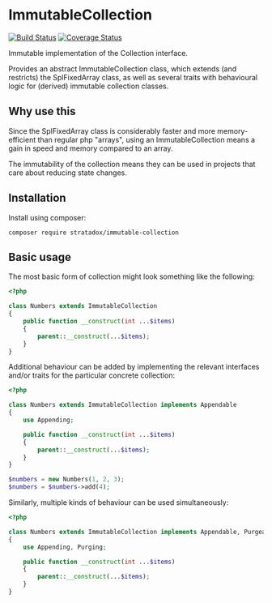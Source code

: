 # ImmutableCollection

[![Build Status](https://travis-ci.org/Stratadox/ImmutableCollection.svg?branch=master)](https://travis-ci.org/Stratadox/ImmutableCollection)
[![Coverage Status](https://coveralls.io/repos/github/Stratadox/ImmutableCollection/badge.svg?branch=master)](https://coveralls.io/github/Stratadox/ImmutableCollection?branch=master)

Immutable implementation of the Collection interface.

Provides an abstract ImmutableCollection class, which extends (and restricts)
the SplFixedArray class, as well as several traits with behavioural logic for
(derived) immutable collection classes.

## Why use this

Since the SplFixedArray class is considerably faster and more memory-efficient
than regular php "arrays", using an ImmutableCollection means a gain in speed
and memory compared to an array.

The immutability of the collection means they can be used in projects that care
about reducing state changes.

## Installation

Install using composer:

```
composer require stratadox/immutable-collection
```

## Basic usage

The most basic form of collection might look something like the following:

```php
<?php

class Numbers extends ImmutableCollection
{
    public function __construct(int ...$items)
    {
        parent::__construct(...$items);
    }
}
```

Additional behaviour can be added by implementing the relevant interfaces and/or 
traits for the particular concrete collection:

```php
<?php

class Numbers extends ImmutableCollection implements Appendable
{
    use Appending;

    public function __construct(int ...$items)
    {
        parent::__construct(...$items);
    }
}

$numbers = new Numbers(1, 2, 3);
$numbers = $numbers->add(4);
```

Similarly, multiple kinds of behaviour can be used simultaneously:

```php
<?php

class Numbers extends ImmutableCollection implements Appendable, Purgeable
{
    use Appending, Purging;

    public function __construct(int ...$items)
    {
        parent::__construct(...$items);
    }
}
```
